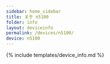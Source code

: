 ```yaml
---
sidebar: home_sidebar
title: 关于 n5100
folder: info
layout: deviceinfo
permalink: /devices/n5100/
device: n5100
---
```

{% include templates/device_info.md %}
